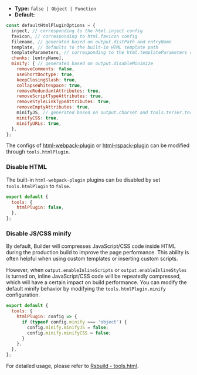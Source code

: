 - **Type:** `false | Object | Function`
- **Default:**

```js
const defaultHtmlPluginOptions = {
  inject, // corresponding to the html.inject config
  favicon, // corresponding to html.favicon config
  filename, // generated based on output.distPath and entryName
  template, // defaults to the built-in HTML template path
  templateParameters, // corresponding to the html.templateParameters config
  chunks: [entryName],
  minify: { // generated based on output.disableMinimize
    removeComments: false,
    useShortDoctype: true,
    keepClosingSlash: true,
    collapseWhitespace: true,
    removeRedundantAttributes: true,
    removeScriptTypeAttributes: true,
    removeStyleLinkTypeAttributes: true,
    removeEmptyAttributes: true,
    minifyJS, // generated based on output.charset and tools.terser.terserOptions
    minifyCSS: true,
    minifyURLs: true,
  },
};
```

The configs of [html-webpack-plugin](https://github.com/jantimon/html-webpack-plugin) or [html-rspack-plugin](https://github.com/rspack-contrib/html-rspack-plugin) can be modified through `tools.htmlPlugin`.

### Disable HTML

The built-in `html-webpack-plugin` plugins can be disabled by set `tools.htmlPlugin` to `false`.

```js
export default {
  tools: {
    htmlPlugin: false,
  },
};
```

### Disable JS/CSS minify

By default, Builder will compresses JavaScript/CSS code inside HTML during the production build to improve the page performance. This ability is often helpful when using custom templates or inserting custom scripts.

However, when `output.enableInlineScripts` or `output.enableInlineStyles` is turned on, inline JavaScript/CSS code will be repeatedly compressed, which will have a certain impact on build performance. You can modify the default minify behavior by modifying the `tools.htmlPlugin.minify` configuration.

```js
export default {
  tools: {
    htmlPlugin: config => {
      if (typeof config.minify === 'object') {
        config.minify.minifyJS = false;
        config.minify.minifyCSS = false;
      }
    },
  },
};
```

For detailed usage, please refer to [Rsbuild - tools.html](https://rsbuild.dev/config/tools/html-plugin).
